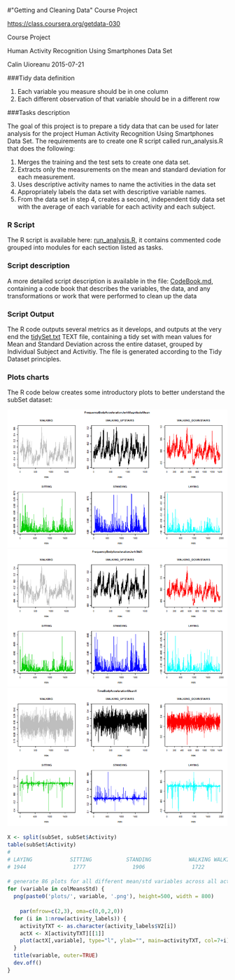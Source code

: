 #"Getting and Cleaning Data" Course Project

https://class.coursera.org/getdata-030

Course Project

Human Activity Recognition Using Smartphones Data Set 

Calin Uioreanu 2015-07-21

###Tidy data definition

1. Each variable you measure should be in one column
2. Each different observation of that variable should be in a different row

###Tasks description

The goal of this project is to prepare a tidy data that can be used for later analysis for the project Human Activity Recognition Using Smartphones Data Set. The requirements are to create one R script called run_analysis.R that does the following:

1. Merges the training and the test sets to create one data set.
2. Extracts only the measurements on the mean and standard deviation for each measurement. 
3. Uses descriptive activity names to name the activities in the data set
4. Appropriately labels the data set with descriptive variable names. 
5. From the data set in step 4, creates a second, independent tidy data set with the average of each variable for each activity and each subject.

### R Script

The R script is available here: [run_analysis.R](https://github.com/uioreanu/getdata-030-Course-Project/blob/master/run_analysis.R), it contains commented code grouped into modules for each section listed as tasks.

### Script description

A more detailed script description is available in the file: [CodeBook.md](https://github.com/uioreanu/getdata-030-Course-Project/blob/master/CodeBook.md), containing
a code book that describes the variables, the data, and any transformations or work that were performed to clean up the data

### Script Output

The R code outputs several metrics as it develops, and outputs at the very end the [tidySet.txt](https://github.com/uioreanu/getdata-030-Course-Project/blob/master/tidySet.txt) TEXT file, containing
a tidy set with mean values for Mean and Standard Deviation across the entire dataset, grouped by Individual Subject and Activitiy. The file is generated according to the Tidy Dataset principles.

### Plots charts

The R code below creates some introductory plots to better understand the subSet dataset:

![FrequencyBodyAccelerationJerkMagnitudeMean](https://raw.githubusercontent.com/uioreanu/getdata-030-Course-Project/master/plots/FrequencyBodyAccelerationJerkMagnitudeMean.png)
![FrequencyBodyAccelerationJerkStdX](https://raw.githubusercontent.com/uioreanu/getdata-030-Course-Project/master/plots/FrequencyBodyAccelerationJerkStdX.png)
![TimeBodyAccelerationMeanX](https://raw.githubusercontent.com/uioreanu/getdata-030-Course-Project/master/plots/TimeBodyAccelerationMeanX.png)

```r
X <- split(subSet, subSet$Activity)
table(subSet$Activity)
# 
# LAYING            SITTING           STANDING            WALKING WALKING_DOWNSTAIRS   WALKING_UPSTAIRS 
# 1944               1777               1906               1722               1406               1544 

# generate 86 plots for all different mean/std variables across all activities
for (variable in colMeansStd) {
  png(paste0('plots/', variable, '.png'), height=500, width = 800)

    par(mfrow=c(2,3), oma=c(0,0,2,0))
  for (i in 1:nrow(activity_labels)) {
    activityTXT <- as.character(activity_labels$V2[i])
    actX <- X[activityTXT][[1]]
    plot(actX[,variable], type="l", ylab="", main=activityTXT, col=7+i)
  }
  title(variable, outer=TRUE)
  dev.off()
}
```

